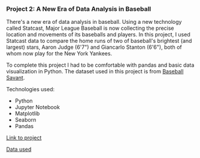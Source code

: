 ### Project 2: A New Era of Data Analysis in Baseball
There's a new era of data analysis in baseball. Using a new technology called Statcast, Major League Baseball is now collecting the precise location and movements of its baseballs and players. In this project, I used Statcast data to compare the home runs of two of baseball's brightest (and largest) stars, Aaron Judge (6'7") and Giancarlo Stanton (6'6"), both of whom now play for the New York Yankees.

To complete this project I had to be comfortable with pandas and basic data visualization in Python. The dataset used in this project is from [Baseball Savant](https://baseballsavant.mlb.com/about).

Technologies used:
- Python
- Jupyter Notebook
- Matplotlib
- Seaborn
- Pandas

[Link to project](https://github.com/NickZward/Datacamp-projects/blob/master/A%20New%20Era%20of%20Data%20Analysis%20in%20Baseball/notebook.ipynb)

[Data used](https://baseballsavant.mlb.com/about)
